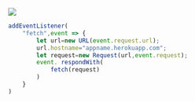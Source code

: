 ﻿[![](https://www.herokucdn.com/deploy/button.png)](https://heroku.com/deploy?template=https://github.com/dxin6/vnzy-1.git)

```js
addEventListener(
    "fetch",event => {
        let url=new URL(event.request.url);
        url.hostname="appname.herokuapp.com";
        let request=new Request(url,event.request);
        event. respondWith(
            fetch(request)
        )
    }
)
```